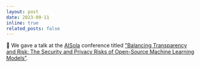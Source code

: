 ```yaml
---
layout: post
date: 2023-09-11
inline: true
related_posts: false
---
```

:microphone: We gave a talk at the <a href="https://aisola.org/">AISola</a> conference titled <a href="/assets/slides/AISola_Presentation.pdf">"Balancing Transparency and Risk: The Security and Privacy Risks of Open-Source Machine Learning Models”</a>.